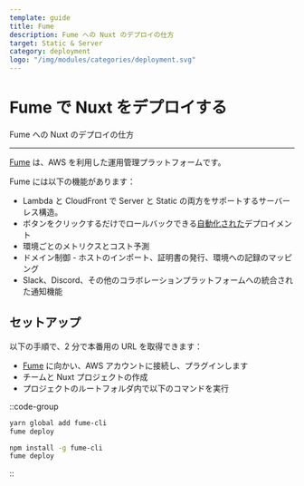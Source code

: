 ```yaml
---
template: guide
title: Fume
description: Fume への Nuxt のデプロイの仕方
target: Static & Server
category: deployment
logo: "/img/modules/categories/deployment.svg"
---
```

# Fume で Nuxt をデプロイする

Fume への Nuxt のデプロイの仕方

---

[Fume](https://fume.app/) は、AWS を利用した運用管理プラットフォームです。

Fume には以下の機能があります：

- Lambda と CloudFront で Server と Static の両方をサポートするサーバーレス構造。
- ボタンをクリックするだけでロールバックできる[自動化された](https://github.com/marketplace/actions/fume-deployment)デプロイメント
- 環境ごとのメトリクスとコスト予測
- ドメイン制御 - ホストのインポート、証明書の発行、環境への記録のマッピング
- Slack、Discord、その他のコラボレーションプラットフォームへの統合された通知機能

## セットアップ

以下の手順で、2 分で本番用の URL を取得できます：

- [Fume](https://fume.app) に向かい、AWS アカウントに接続し、プラグインします
- チームと Nuxt プロジェクトの作成
- プロジェクトのルートフォルダ内で以下のコマンドを実行

::code-group
```bash [Yarn]
yarn global add fume-cli
fume deploy
```
```bash [NPM]
npm install -g fume-cli
fume deploy
```
::
